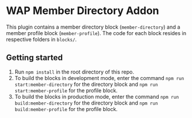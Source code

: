 # WAP Member Directory Addon
This plugin contains a member directory block (`member-directory`) and a member profile block (`member-profile`). The code for each block resides in respective folders in `blocks/`.

## Getting started

1. Run `npm install` in the root directory of this repo.
2. To build the blocks in development mode, enter the command `npm run start:member-directory` for the directory block and `npm run start:member-profile` for the profile block.
3. To build the blocks in production mode, enter the command `npm run build:member-directory` for the directory block and `npm run build:member-profile` for the profile block.

